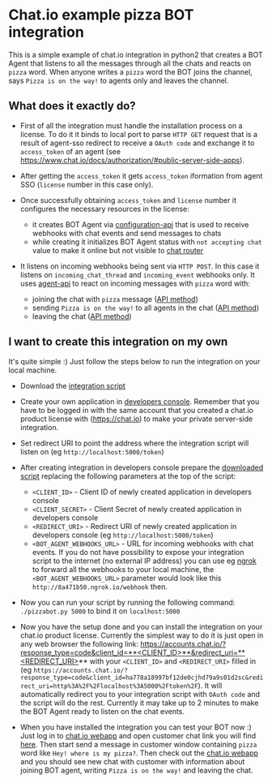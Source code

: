 # Chat.io example pizza BOT integration

This is a simple example of chat.io integration in python2 that creates a BOT Agent that listens to all the messages through all the chats and reacts on `pizza` word. When anyone writes a `pizza` word the BOT joins the channel, says `Pizza is on the way!` to agents only and leaves the channel.

## What does it exactly do?

* First of all the integration must handle the installation process on a license. To do it it binds to local port to parse `HTTP GET` request that is a result of agent-sso redirect to receive a `OAuth code` and exchange it to `access_token` of an agent (see https://www.chat.io/docs/authorization/#public-server-side-apps).

* After getting the `access_token` it gets `access_token` iformation from agent SSO (`license` number in this case only).

* Once successfully obtaining `access_token` and `license` number it configures the necessary resources in the license:
  * it creates BOT Agent via [configuration-api](https://www.chat.io/docs/configuration-api/api-reference/v0.3/#bot-agent) that is used to receive webhooks with chat events and send messages to chats
  * while creating it initializes BOT Agent status with `not accepting chat` value to make it online but not visible to [chat router](https://www.chat.io/docs/apis-overview/#automatic-routing)

* It listens on incoming webhooks being sent via `HTTP POST`. In this case it listens on `incoming_chat_thread` and `incoming_event` webhooks only. It uses [agent-api](https://www.chat.io/docs/agent-api/) to react on incoming messages with `pizza` word with:
  * joining the chat with `pizza` message ([API method](https://www.chat.io/docs/agent-api/api-reference/v0.3/#join-chat))
  * sending `Pizza is on the way!` to all agents in the chat ([API method](https://www.chat.io/docs/agent-api/api-reference/v0.3/#send-event))
  * leaving the chat ([API method](https://www.chat.io/docs/agent-api/api-reference/v0.3/#remove-from-chat))

## I want to create this integration on my own

It's quite simple :) Just follow the steps below to run the integration on your local machine.

* Download the [integration script](./pizzabot.py)

* Create your own application in [developers console](https://console.chat.io). Remember that you have to be logged in with the same account that you created a chat.io product license with (https://chat.io) to make your private server-side integration.

* Set redirect URI to point the address where the integration script will listen on (eg `http://localhost:5000/token`)

* After creating integration in developers console prepare the [downloaded script](./pizzabot.py) replacing the following parameters at the top of the script:
  * `<CLIENT_ID>` - Client ID of newly created application in developers console
  * `<CLIENT_SECRET>` - Client Secret of newly created application in developers console
  * `<REDIRECT_URI>` - Redirect URI of newly created application in developers console (eg `http://localhost:5000/token`)
  * `<BOT_AGENT_WEBHOOKS_URL>` - URL for incoming webhooks with chat events. If you do not have possibility to expose your integration script to the internet (no external IP address) you can use eg [ngrok](https://dashboard.ngrok.com/user/signup) to forward all the webhooks to your local machine, the `<BOT_AGENT_WEBHOOKS_URL>` parameter would look like this `http://8a471b50.ngrok.io/webhook` then.

* Now you can run your script by running the following command: `./pizzabot.py 5000` to bind it on `localhost:5000`

* Now you have the setup done and you can install the integration on your chat.io product license. Currently the simplest way to do it is just open in any web browser the following link: https://accounts.chat.io/?response_type=code&client_id=**<CLIENT_ID>**&redirect_uri=**<REDIRECT_URI>** with your `<CLIENT_ID>` and `<REDIRECT_URI>` filled in (eg `https://accounts.chat.io/?response_type=code&client_id=ha778a18997bf12de0cjhd79a9s01d2sc&redirect_uri=http%3A%2F%2Flocalhost%3A5000%2Ftoken%2F`). It will automatically redirect you to your integration script with `OAuth code` and the script will do the rest. Currently it may take up to 2 minutes to make the BOT Agent ready to listen on the chat events.

* When you have installed the integration you can test your BOT now :) Just log in to [chat.io webapp](https://app.chat.io) and open customer chat link you will find [here](https://app.chat.io/settings/channel-direct-link). Then start send a message in customer window containing `pizza` word like `Hey! where is my pizza?`. Then check out the [chat.io webapp](https://app.chat.io) and you should see new chat with customer with information about joining BOT agent, writing `Pizza is on the way!` and leaving the chat.

